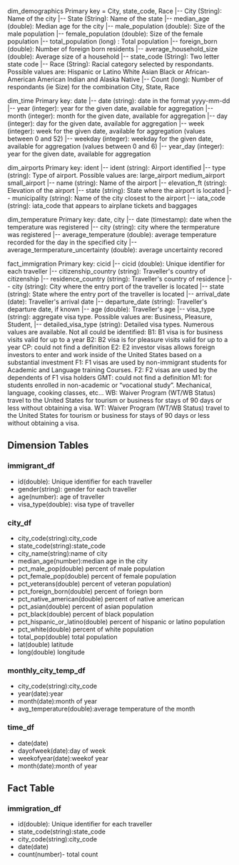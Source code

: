 
dim_demographics
Primary key  = City, state_code, Race
 |-- City (String): Name of the city
 |-- State (String): Name of the state
 |-- median_age (double): Median age for the city
 |-- male_population (double): Size of the male population
 |-- female_population (double): Size of the female population
 |-- total_population (long) : Total population
 |-- foreign_born (double): Number of foreign born residents
 |-- average_household_size (double): Average size of a household
 |-- state_code (String): Two letter state code
 |-- Race (String): Racial category selected by respondants. Possible values are:
			Hispanic or Latino
			White
			Asian
			Black or African-American
			American Indian and Alaska Native
 |-- Count (long): Number of respondants (ie Size) for the combination City, State, Race

dim_time
Primary key: date
 |-- date (string): date in the format yyyy-mm-dd
 |-- year (integer): year for the given date, available for aggregation
 |-- month (integer): month for the given date, available for aggregation
 |-- day (integer): day for the given date, available for aggregation
 |-- week (integer): week for the given date, available for aggregation (values between 0 and 52)
 |-- weekday (integer): weekday for the given date, available for aggregation (values between 0 and 6)
 |-- year_day (integer): year for the given date, available for aggregation

dim_airports
Primary key: ident
 |-- ident (string): Airport identified
 |-- type (string): Type of airport. Possible values are:
		large_airport
		medium_airport
		small_airport
 |-- name (string): Name of the airport 
 |-- elevation_ft (string):  Elevation of the airport
 |-- state (string): State where the airport is located
 |-- municipality (string): Name of the city closest to the airport
 |-- iata_code (string): iata_code that appears to airplane tickets and baggages

dim_temperature
Primary key: date, city
 |-- date (timestamp): date when the temperature was registered
 |-- city (string): city where the termperature was registered
 |-- average_temperature (double): average temperature recorded for the day in the specified city
 |-- average_termperature_uncertainty (double): average uncertainty recored 

fact_immigration
Primary key: cicid
 |-- cicid (double): Unique identifier for each traveller
 |-- citizenship_country (string): Traveller's country of citizenship
 |-- residence_country (string): Traveller's country of residence
 |-- city (string): City where the entry port of the traveller is located
 |-- state (string): State where the entry port of the traveller is located
 |-- arrival_date (date): Traveller's arrival date
 |-- departure_date (string): Traveller's departure date, if known
 |-- age (double):  Traveller's age
 |-- visa_type (string): aggregate visa type. Possible values are:
		Business,
		Pleasure,
		Student,
 |-- detailed_visa_type (string): Detailed visa types. Numerous values are available. Not all could be identified:
		B1: B1 visa is for business visits valid for up to a year
		B2: B2 visa is for pleasure visits valid for up to a year
		CP: could not find a definition
		E2: E2 investor visas allows foreign investors to enter and work inside of the United States based on a substantial investment
		F1: F1 visas are used by non-immigrant students for Academic and Language training Courses. 
		F2: F2 visas are used by the dependents of F1 visa holders
		GMT: could not find a definition
		M1: for students enrolled in non-academic or “vocational study”. Mechanical, language, cooking classes, etc...
		WB: Waiver Program (WT/WB Status) travel to the United States for tourism or business for stays of 90 days or less without obtaining a visa.
		WT: Waiver Program (WT/WB Status) travel to the United States for tourism or business for stays of 90 days or less without obtaining a visa.

    
## Dimension Tables
### immigrant_df
   - id(double): Unique identifier for each traveller
   - gender(string): gender for each traveller
   - age(number): age of traveller
   - visa_type(double): visa type of traveller

### city_df
   - city_code(string):city_code
   - state_code(string):state_code
   - city_name(string):name of city
   - median_age(number):median age in the city
   - pct_male_pop(double) percent of male population
   - pct_female_pop(double) percent of female population
   - pct_veterans(double) percent of veteran population)
   - pct_foreign_born(double) percent of foriegn born
   - pct_native_american(double) percent of native american
   - pct_asian(double) percent of asian population
   - pct_black(double) percent of black population
   - pct_hispanic_or_latino(double) percent of hispanic or latino population
   - pct_white(double) percent of white population
   - total_pop(double) total population
   - lat(double) latitude
   - long(double) longitude

### monthly_city_temp_df
   - city_code(string):city_code
   - year(date):year
   - month(date):month of year
   - avg_temperature(double):average temperature of the month
    
### time_df
   - date(date)
   - dayofweek(date):day of week
   - weekofyear(date):weekof year
   - month(date):month of year
    
## Fact Table
### immigration_df
   - id(double): Unique identifier for each traveller
   - state_code(string):state_code
   - city_code(string):city_code
   - date(date)
   - count(number)- total count